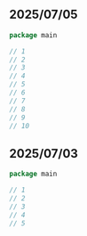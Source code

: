 ## 2025/07/05

```go
package main

// 1
// 2
// 3
// 4
// 5
// 6
// 7
// 8
// 9
// 10
```

## 2025/07/03

```go
package main

// 1
// 2
// 3
// 4
// 5
```